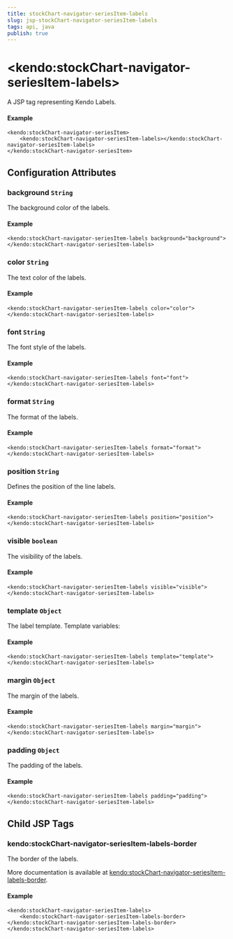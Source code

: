 ```yaml
---
title: stockChart-navigator-seriesItem-labels
slug: jsp-stockChart-navigator-seriesItem-labels
tags: api, java
publish: true
---
```


# \<kendo:stockChart-navigator-seriesItem-labels\>
A JSP tag representing Kendo Labels.

#### Example
    <kendo:stockChart-navigator-seriesItem>
        <kendo:stockChart-navigator-seriesItem-labels></kendo:stockChart-navigator-seriesItem-labels>
    </kendo:stockChart-navigator-seriesItem>


## Configuration Attributes


### background `String`

The background color of the labels.

#### Example
    <kendo:stockChart-navigator-seriesItem-labels background="background">
    </kendo:stockChart-navigator-seriesItem-labels>



### color `String`

The text color of the labels.

#### Example
    <kendo:stockChart-navigator-seriesItem-labels color="color">
    </kendo:stockChart-navigator-seriesItem-labels>



### font `String`

The font style of the labels.

#### Example
    <kendo:stockChart-navigator-seriesItem-labels font="font">
    </kendo:stockChart-navigator-seriesItem-labels>



### format `String`

The format of the labels.

#### Example
    <kendo:stockChart-navigator-seriesItem-labels format="format">
    </kendo:stockChart-navigator-seriesItem-labels>



### position `String`

Defines the position of the line labels.

#### Example
    <kendo:stockChart-navigator-seriesItem-labels position="position">
    </kendo:stockChart-navigator-seriesItem-labels>



### visible `boolean`

The visibility of the labels.

#### Example
    <kendo:stockChart-navigator-seriesItem-labels visible="visible">
    </kendo:stockChart-navigator-seriesItem-labels>



### template `Object`

The label template.
Template variables:

#### Example
    <kendo:stockChart-navigator-seriesItem-labels template="template">
    </kendo:stockChart-navigator-seriesItem-labels>



### margin `Object`

The margin of the labels.

#### Example
    <kendo:stockChart-navigator-seriesItem-labels margin="margin">
    </kendo:stockChart-navigator-seriesItem-labels>



### padding `Object`

The padding of the labels.

#### Example
    <kendo:stockChart-navigator-seriesItem-labels padding="padding">
    </kendo:stockChart-navigator-seriesItem-labels>



## Child JSP Tags

### kendo:stockChart-navigator-seriesItem-labels-border

The border of the labels.

More documentation is available at [kendo:stockChart-navigator-seriesItem-labels-border](/api/wrappers/jsp/stockchart/navigator-seriesitem-labels-border).

#### Example

    <kendo:stockChart-navigator-seriesItem-labels>
        <kendo:stockChart-navigator-seriesItem-labels-border></kendo:stockChart-navigator-seriesItem-labels-border>
    </kendo:stockChart-navigator-seriesItem-labels>
 
